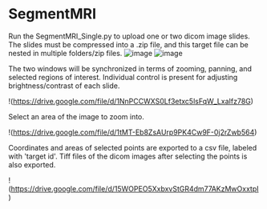 # SegmentMRI

Run the SegmentMRI_Single.py to upload one or two dicom image slides. The slides must be compressed into a .zip file, and this target file can be nested in multiple folders/zip files.
![image](https://drive.google.com/uc?export=view&id=1XDfdKy_yd2ZOyr2NO8WOA7gMLshCcf_I)
![image](https://drive.google.com/file/d/1XDfdKy_yd2ZOyr2NO8WOA7gMLshCcf_I)

The two windows will be synchronized in terms of zooming, panning, and selected regions of interest. Individual control is present for adjusting brightness/contrast of each slide.

!(https://drive.google.com/file/d/1NnPCCWXS0Lf3etxc5lsFqW_LxaIfz78G)

Select an area of the image to zoom into.

!(https://drive.google.com/file/d/1tMT-Eb8ZsAUrp9PK4Cw9F-0j2rZwb564)

Coordinates and areas of selected points are exported to a csv file, labeled with 'target id'. Tiff files of the dicom images after selecting the points is also exported. 

!(https://drive.google.com/file/d/15WOPEO5XxbxvStGR4dm77AKzMwOxxtpI)

